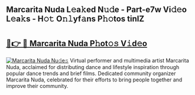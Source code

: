 ## Marcarita Nuda L𝚎a𝚔ed N𝚞𝚍e - Part-e7w Vi𝚍𝚎o L𝚎a𝚔s - H𝚘𝚝 O𝚗𝚕yf𝚊ns P𝚑𝚘tos tinIZ

# <h2><a href="http://kfcqqo.oniu.top/?m=Marcarita+Nuda">🔗👉 🔴 Marcarita Nuda P𝚑ot𝚘𝚜 V𝚒d𝚎o</a></h2>

[![Marcarita Nuda Nu𝚍e𝚜](https://i.imgur.com/0qMVB7G.gif)](http://kfcqqo.oniu.top/?m=Marcarita+Nuda)
Virtual performer and multimedia artist Marcarita Nuda, acclaimed for distributing dance and lifestyle inspiration through popular dance trends and brief films. Dedicated community organizer Marcarita Nuda, celebrated for their efforts to bring people together and improve their community.  
